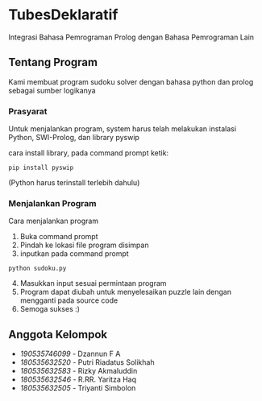 # TubesDeklaratif

Integrasi Bahasa Pemrograman Prolog dengan Bahasa Pemrograman Lain

## Tentang Program

Kami membuat program sudoku solver dengan bahasa python dan prolog sebagai sumber logikanya

### Prasyarat

Untuk menjalankan program, system harus telah melakukan instalasi Python, SWI-Prolog, dan library pyswip

cara install library, pada command prompt ketik: 
```
pip install pyswip
```
(Python harus terinstall terlebih dahulu)

### Menjalankan Program

Cara menjalankan program

1. Buka command prompt
2. Pindah ke lokasi file program disimpan
3. inputkan pada command prompt

```
python sudoku.py
```

4. Masukkan input sesuai permintaan program
5. Program dapat diubah untuk menyelesaikan puzzle lain dengan mengganti pada source code
6. Semoga sukses :)

## Anggota Kelompok

* *190535746099* - Dzannun F A
* *180535632520* - Putri Riadatus Solikhah
* *180535632583* - Rizky Akmaluddin
* *180535632546* - R.RR. Yaritza Haq
* *180535632505* - Triyanti Simbolon
